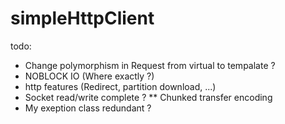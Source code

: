# simpleHttpClient

todo:
 * Change polymorphism in Request from virtual to tempalate ?
 * NOBLOCK IO (Where exactly ?)
 * http features (Redirect, partition download, ...)
 * Socket read/write complete ?
 ** Chunked transfer encoding
 * My exeption class redundant ?

